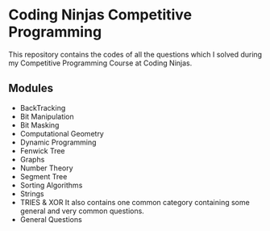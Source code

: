 # Coding Ninjas Competitive Programming
This repository contains the codes of all the questions which I solved during my Competitive Programming Course at Coding Ninjas.

## Modules
- BackTracking
- Bit Manipulation
- Bit Masking
- Computational Geometry
- Dynamic Programming
- Fenwick Tree
- Graphs
- Number Theory
- Segment Tree
- Sorting Algorithms
- Strings
- TRIES & XOR
It also contains one common category containing some general and very common questions.
- General Questions